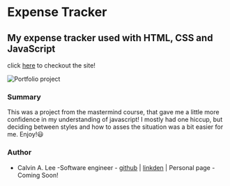 # Expense Tracker

## My expense tracker used with HTML, CSS and JavaScript

click [here](https://calvinalee2006.github.io/expense-tracker/) to checkout the site!

![Portfolio project]("/images/Screenshot%20(28).png")
### Summary
This was a project from the mastermind course, that gave me a little more confidence in my understanding of javascript! I mostly had one hiccup, but deciding between styles and how 
to asses the situation was a bit easier for me. Enjoy!:smiley:

### Author
- Calvin A. Lee -Software engineer - [github](https://github.com/calvinalee2006) | [linkden](https://www.linkedin.com/in/calvin-lee-90082006/) | Personal page - Coming Soon!
